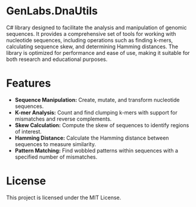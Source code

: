 # GenLabs.DnaUtils

C# library designed to facilitate the analysis and manipulation of genomic sequences. It provides a comprehensive set of tools for working with nucleotide sequences, including operations such as finding k-mers, calculating sequence skew, and determining Hamming distances. The library is optimized for performance and ease of use, making it suitable for both research and educational purposes.

# Features

* __Sequence Manipulation:__ Create, mutate, and transform nucleotide sequences.
* __K-mer Analysis:__ Count and find clumping k-mers with support for mismatches and reverse complements.
* __Skew Calculation:__ Compute the skew of sequences to identify regions of interest.
* __Hamming Distance:__ Calculate the Hamming distance between sequences to measure similarity.
* __Pattern Matching:__ Find wobbled patterns within sequences with a specified number of mismatches.

# License

This project is licensed under the MIT License.
